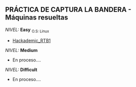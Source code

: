 ## PRÁCTICA DE CAPTURA LA BANDERA - Máquinas resueltas

*NIVEL:* **Easy**
<sub>O.S: Linux</sub>
- <a href="https://github.com/R3LI4NT/ctf-retos/blob/main/1-%20Maquinas-Easy/Hackademic_RTB1.md" target="_blank">Hackademic_RTB1</a>

*NIVEL:* **Medium**
  - En proceso....

*NIVEL:* **Difficult**
  - En proceso....
